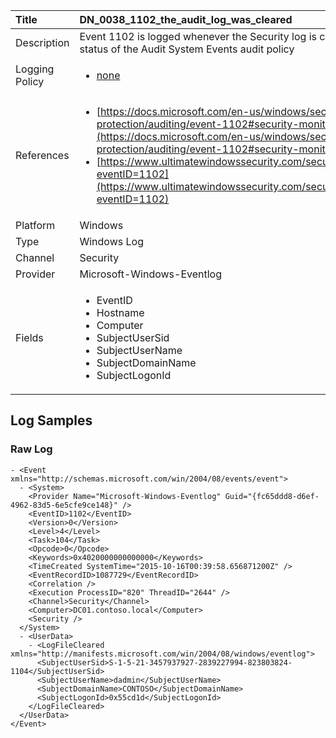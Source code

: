 | Title             | DN_0038_1102_the_audit_log_was_cleared                                                                                                      |
|:------------------|:-----------------------------------------------------------------------------------------------------------------|
| Description       | Event 1102 is logged whenever the Security log is cleared,  REGARDLESS of the status of the Audit System Events audit policy                                                                                                |
| Logging Policy    | <ul><li>[none](../Logging_Policies/none.md)</li></ul> | 
| References     		| <ul><li>[https://docs.microsoft.com/en-us/windows/security/threat-protection/auditing/event-1102#security-monitoring-recommendations](https://docs.microsoft.com/en-us/windows/security/threat-protection/auditing/event-1102#security-monitoring-recommendations)</li><li>[https://www.ultimatewindowssecurity.com/securitylog/encyclopedia/event.aspx?eventID=1102](https://www.ultimatewindowssecurity.com/securitylog/encyclopedia/event.aspx?eventID=1102)</li></ul>                                  |
| Platform       		| Windows   |
| Type           		| Windows Log 		| 
| Channel        		| Security    |
| Provider       		| Microsoft-Windows-Eventlog   |
| Fields         		| <ul><li>EventID</li><li>Hostname</li><li>Computer</li><li>SubjectUserSid</li><li>SubjectUserName</li><li>SubjectDomainName</li><li>SubjectLogonId</li></ul>                                               |


## Log Samples

### Raw Log

```
- <Event xmlns="http://schemas.microsoft.com/win/2004/08/events/event">
  - <System>
    <Provider Name="Microsoft-Windows-Eventlog" Guid="{fc65ddd8-d6ef-4962-83d5-6e5cfe9ce148}" /> 
    <EventID>1102</EventID> 
    <Version>0</Version> 
    <Level>4</Level> 
    <Task>104</Task> 
    <Opcode>0</Opcode> 
    <Keywords>0x4020000000000000</Keywords> 
    <TimeCreated SystemTime="2015-10-16T00:39:58.656871200Z" /> 
    <EventRecordID>1087729</EventRecordID> 
    <Correlation /> 
    <Execution ProcessID="820" ThreadID="2644" /> 
    <Channel>Security</Channel> 
    <Computer>DC01.contoso.local</Computer> 
    <Security /> 
  </System>
  - <UserData>
    - <LogFileCleared xmlns="http://manifests.microsoft.com/win/2004/08/windows/eventlog">
      <SubjectUserSid>S-1-5-21-3457937927-2839227994-823803824-1104</SubjectUserSid> 
      <SubjectUserName>dadmin</SubjectUserName> 
      <SubjectDomainName>CONTOSO</SubjectDomainName> 
      <SubjectLogonId>0x55cd1d</SubjectLogonId> 
    </LogFileCleared>
  </UserData>
</Event>

```




